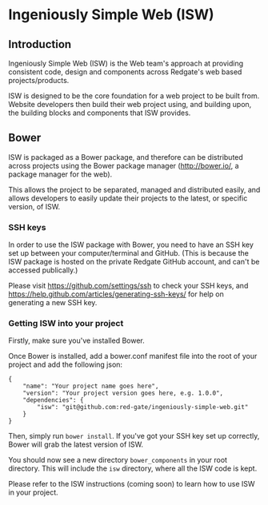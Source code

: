 # Ingeniously Simple Web (ISW)

## Introduction
Ingeniously Simple Web (ISW) is the Web team's approach at providing consistent code, design and components across Redgate's web based projects/products.

ISW is designed to be the core foundation for a web project to be built from. Website developers then build their web project using, and building upon, the building blocks and components that ISW provides.

## Bower
ISW is packaged as a Bower package, and therefore can be distributed across projects using the Bower package manager (http://bower.io/, a package manager for the web).

This allows the project to be separated, managed and distributed easily, and allows developers to easily update their projects to the latest, or specific version, of ISW.

### SSH keys
In order to use the ISW package with Bower, you need to have an SSH key set up between your computer/terminal and GitHub. (This is because the ISW package is hosted on the private Redgate GitHub account, and can't be accessed publically.)

Please visit https://github.com/settings/ssh to check your SSH keys, and https://help.github.com/articles/generating-ssh-keys/ for help on generating a new SSH key.

### Getting ISW into your project
Firstly, make sure you've installed Bower.

Once Bower is installed, add a bower.conf manifest file into the root of your project and add the following json:

<pre><code>{
    "name": "Your project name goes here",
    "version": "Your project version goes here, e.g. 1.0.0",
    "dependencies": {
        "isw": "git@github.com:red-gate/ingeniously-simple-web.git"
    }
}
</code></pre>

Then, simply run <code>bower install</code>. If you've got your SSH key set up correctly, Bower will grab the latest version of ISW.

You should now see a new directory <code>bower_components</code> in your root directory. This will include the <code>isw</code> directory, where all the ISW code is kept.

Please refer to the ISW instructions (coming soon) to learn how to use ISW in your project.

